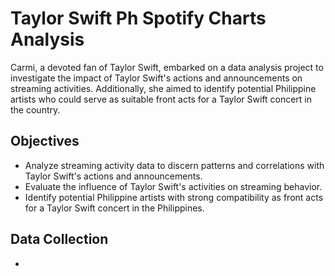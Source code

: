 # Taylor Swift Ph Spotify Charts Analysis

Carmi, a devoted fan of Taylor Swift, embarked on a data analysis project to investigate the impact of Taylor Swift's actions and announcements on streaming activities. Additionally, she aimed to identify potential Philippine artists who could serve as suitable front acts for a Taylor Swift concert in the country.







## Objectives
- Analyze streaming activity data to discern patterns and correlations with Taylor Swift's actions and announcements.
- Evaluate the influence of Taylor Swift's activities on streaming behavior.
- Identify potential Philippine artists with strong compatibility as front acts for a Taylor Swift concert in the Philippines.
## Data Collection
- 
